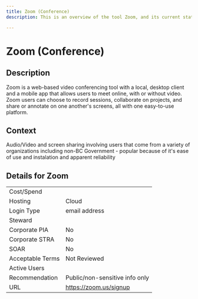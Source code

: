 ```yaml
---
title: Zoom (Conference)
description: This is an overview of the tool Zoom, and its current status  within BC Gov.

---
```


# Zoom (Conference)



## Description
Zoom is a web-based video conferencing tool with a local, desktop client and a mobile app that allows users to meet online, with or without video. Zoom users can choose to record sessions, collaborate on projects, and share or annotate on one another's screens, all with one easy-to-use platform.

## Context
Audio/Video and screen sharing involving users that come from a variety of organizations including non-BC Government - popular because of it's ease of use and instalation and apparent reliability 

##  Details for Zoom

|   |   |
|---|---|
|Cost/Spend   |   |
|Hosting   | Cloud  |
|Login Type | email address |
|Steward |  |
|Corporate PIA   | No  |
|Corporate STRA   | No   |
|SOAR   | No  |
|Acceptable Terms   | Not Reviewed  |
|Active Users   |   |
|Recommendation   |  Public/non-sensitive info only |
|URL   | https://zoom.us/signup  |
